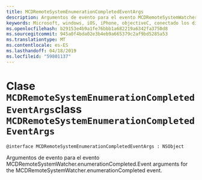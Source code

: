 ```yaml
---
title: MCDRemoteSystemEnumerationCompletedEventArgs
description: Argumentos de evento para el evento MCDRemoteSystemWatcher.enumerationCompleted.
keywords: Microsoft, windows, iOS, iPhone, objectiveC, conectado los dispositivos, proyecto Roma
ms.openlocfilehash: b29153e4b9a1fe76bbb1a682219a6342fa3750d8
ms.sourcegitcommit: 945a0f4bda02e3b4eb9a665379c2af9bd5285a53
ms.translationtype: MT
ms.contentlocale: es-ES
ms.lasthandoff: 04/18/2019
ms.locfileid: "59801137"
---
```

# <a name="class-mcdremotesystemenumerationcompletedeventargs"></a><span data-ttu-id="8e999-104">Clase `MCDRemoteSystemEnumerationCompletedEventArgs`</span><span class="sxs-lookup"><span data-stu-id="8e999-104">class `MCDRemoteSystemEnumerationCompletedEventArgs`</span></span> 

```
@interface MCDRemoteSystemEnumerationCompletedEventArgs : NSObject
```  

<span data-ttu-id="8e999-105">Argumentos de evento para el evento MCDRemoteSystemWatcher.enumerationCompleted.</span><span class="sxs-lookup"><span data-stu-id="8e999-105">Event arguments for the MCDRemoteSystemWatcher.enumerationCompleted event.</span></span>